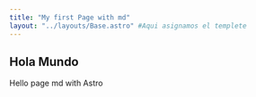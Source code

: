 ```yaml
---
title: "My first Page with md"
layout: "../layouts/Base.astro" #Aqui asignamos el templete
---
```


## Hola Mundo

Hello page md with Astro